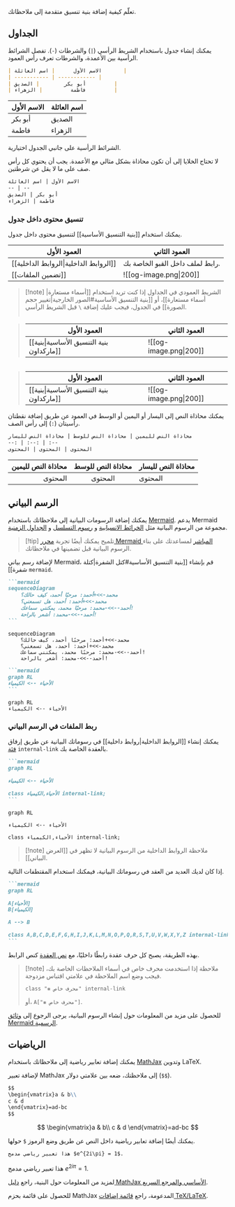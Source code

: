تعلّم كيفية إضافة بنية تنسيق متقدمة إلى ملاحظاتك.

## الجداول

يمكنك إنشاء جدول باستخدام الشريط الرأسي (`|`) والشرطات (`-`). تفصل الشرائط الرأسية بين الأعمدة، والشرطات تعرف رأس العمود.

```md
| الاسم الأول      | اسم العائلة       |
| ----------- | ------------ |
| أبو بكر        | الصديق         |
| فاطمة         | الزهراء         |
```

| الاسم الأول      | اسم العائلة       |
| ----------- | ------------ |
| أبو بكر        | الصديق         |
| فاطمة         | الزهراء         |

الشرائط الرأسية على جانبي الجدول اختيارية.

لا تحتاج الخلايا إلى أن تكون محاذاة بشكل مثالي مع الأعمدة. يجب أن يحتوي كل رأس صف على ما لا يقل عن شرطتين.

```md
الاسم الأول | اسم العائلة
-- | --
أبو بكر | الصديق
فاطمة | الزهراء
```

### تنسيق محتوى داخل جدول

يمكنك استخدام [[بنية التنسيق الأساسية]] لتنسيق محتوى داخل جدول.

العمود الأول |	العمود الثاني
--|--
[[الروابط الداخلية\|الروابط الداخلية]]	| رابط لملف داخل القبو الخاصة بك.
[[تضمين الملفات]]	|  ![[og-image.png\|200]]

> [!note] الشريط العمودي في الجداول
> إذا كنت تريد استخدام [[أسماء مستعارة|أسماء مستعارة]]، أو [[بنية التنسيق الأساسية#الصور الخارجية|تغيير حجم الصورة]] في الجدول، فيجب عليك إضافة `\` قبل الشريط الرأسي.
>
> ```md

> العمود الأول | العمود الثاني
> -- | --
> [[بنية التنسيق الأساسية\|بنية ماركداون]] | ![[og-image.png\|200]]

> ```
>

> العمود الأول | العمود الثاني
> -- | --
> [[بنية التنسيق الأساسية\|بنية ماركداون]] | ![[og-image.png\|200]]

يمكنك محاذاة النص إلى اليسار أو اليمين أو الوسط في العمود عن طريق إضافة نقطتان رأسيتان (`:`) إلى رأس الصف.

```md
محاذاة النص لليمين | محاذاة النص للوسط | محاذاة النص لليسار
--: | :--: | :--
المحتوى | المحتوى | المحتوى
```

محاذاة النص لليمين | محاذاة النص للوسط | محاذاة النص لليسار
--: | :--: | :--
المحتوى | المحتوى | المحتوى

## الرسم البياني

يمكنك إضافة الرسومات البيانية إلى ملاحظاتك باستخدام [Mermaid](https://mermaid.js.org/#/). يدعم Mermaid مجموعة من الرسوم البيانية مثل [الخرائط الانسيابية](https://mermaid.js.org/syntax/flowchart.html) و [رسوم التسلسل](https://mermaid.js.org/syntax/sequenceDiagram.html) و [الجداول الزمنية](https://mermaid.js.org/syntax/timeline.html).

> [!tip] تلميح
يمكنك أيضًا تجربة [محرر Mermaid المباشر](https://mermaid-js.github.io/mermaid-live-editor/) لمساعدتك على بناء الرسوم البيانية قبل تضمينها في ملاحظاتك.

لإضافة رسم بياني Mermaid، قم بإنشاء [[بنية التنسيق الأساسية#كتل الشفرة|كتلة شفرة]] `mermaid`.

````md
```mermaid
sequenceDiagram
    محمد->>+أحمد: مرحبًا أحمد، كيف حالك؟
    محمد->>+أحمد: أحمد، هل تسمعني؟
    أحمد-->>-محمد: مرحبًا محمد، يمكنني سماعك!
    أحمد-->>-محمد: أشعر بالراحة!
```
````

```mermaid
sequenceDiagram
    محمد->>+أحمد: مرحبًا أحمد، كيف حالك؟
    محمد->>+أحمد: أحمد، هل تسمعني؟
    أحمد-->>-محمد: مرحبًا محمد، يمكنني سماعك!
    أحمد-->>-محمد: أشعر بالراحة!
```

````md
```mermaid
graph RL
الأحياء --> الكيمياء
```
````

```mermaid
graph RL
الأحياء --> الكيمياء
```

### ربط الملفات في الرسم البياني

يمكنك إنشاء [[الروابط الداخلية|روابط داخلية]] في رسوماتك البيانية عن طريق إرفاق [فئة](https://mermaid.js.org/syntax/flowchart.html#classes) `internal-link` بالعقدة الخاصة بك.

````md
```mermaid
graph RL

الأحياء --> الكيمياء

class الأحياء,الكيمياء internal-link;
```
````

```mermaid
graph RL

الأحياء --> الكيمياء

class الأحياء,الكيمياء internal-link;
```

> [!note] ملاحظة
> الروابط الداخلية من الرسوم البيانية لا تظهر في [[العرض البياني]].

إذا كان لديك العديد من العقد في رسوماتك البيانية، فيمكنك استخدام المقتطفات التالية.

````md
```mermaid
graph RL

A[الأحياء]
B[الكيمياء]

A --> B

class A,B,C,D,E,F,G,H,I,J,K,L,M,N,O,P,Q,R,S,T,U,V,W,X,Y,Z internal-link;
```
````

بهذه الطريقة، يصبح كل حرف عقدة رابطًا داخليًا، مع [نص العقدة](https://mermaid.js.org/syntax/flowchart.html#a-node-with-text) كنص الرابط.

> [!note] ملاحظة
> إذا استخدمت محرف خاص في أسماء الملاحظات الخاصة بك، فيجب وضع اسم الملاحظة في علامتي اقتباس مزدوجة.
>
>```
> class "⨳ محرف خاص" internal-link
> ```
>
> أو، `A["⨳ محرف خاص"]`.

للحصول على مزيد من المعلومات حول إنشاء الرسوم البيانية، يرجى الرجوع إلى [وثائق Mermaid الرسمية](https://mermaid.js.org/intro/).

## الرياضيات

يمكنك إضافة تعابير رياضية إلى ملاحظاتك باستخدام [MathJax](http://docs.mathjax.org/en/latest/basic/mathjax.html) وتدوين LaTeX.

لإضافة تعبير MathJax إلى ملاحظتك، ضعه بين علامتي دولار (`$$`).

```md
$$
\begin{vmatrix}a & b\\
c & d
\end{vmatrix}=ad-bc
$$
```

$$
\begin{vmatrix}a & b\\
c & d
\end{vmatrix}=ad-bc
$$

يمكنك أيضًا إضافة تعابير رياضية داخل النص عن طريق وضع الرموز `$` حولها.

```md
هذا تعبير رياضي مدمج $e^{2i\pi} = 1$.
```

هذا تعبير رياضي مدمج $e^{2i\pi} = 1$.

لمزيد من المعلومات حول البنية، راجع [دليل MathJax الأساسي والمرجع السريع](https://math.meta.stackexchange.com/questions/5020/mathjax-basic-tutorial-and-quick-reference).

للحصول على قائمة بحزم MathJax المدعومة، راجع [قائمة إضافات TeX/LaTeX](http://docs.mathjax.org/en/latest/input/tex/extensions/index.html).
